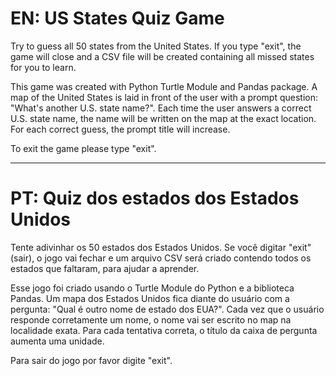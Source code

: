 # EN: US States Quiz Game

Try to guess all 50 states from the United States. If you type "exit", the game will close and a CSV file will be created containing all missed states for you to learn. 

This game was created with Python Turtle Module and Pandas package. A map of the United States is laid in front of the user with a prompt question: "What's another U.S. state name?". Each time the user answers a correct U.S. state name, the name will be written on the map at the exact location. For each correct guess, the prompt title will increase. 

To exit the game please type "exit".

---

# PT: Quiz dos estados dos Estados Unidos

Tente adivinhar os 50 estados dos Estados Unidos. Se você digitar "exit" (sair), o jogo vai fechar e um arquivo CSV será criado contendo todos os estados que faltaram, para ajudar a aprender. 

Esse jogo foi criado usando o Turtle Module do Python e a biblioteca Pandas. Um mapa dos Estados Unidos fica diante do usuário com a pergunta: "Qual é outro nome de estado dos EUA?". Cada vez que o usuário responde corretamente um nome, o nome vai ser escrito no map na localidade exata. Para cada tentativa correta, o título da caixa de pergunta aumenta uma unidade. 

Para sair do jogo por favor digite "exit". 